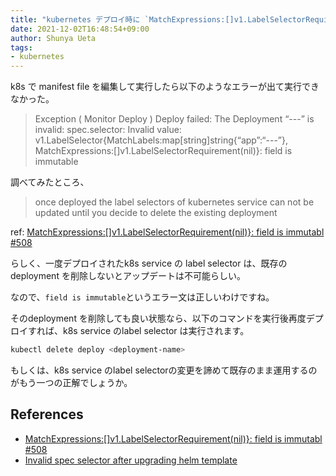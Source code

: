 ```yaml
---
title: "kubernetes デプロイ時に `MatchExpressions:[]v1.LabelSelectorRequirement(nil)}: field is immutable` エラーが出た際に対処方法"
date: 2021-12-02T16:48:54+09:00
author: Shunya Ueta
tags:
- kubernetes
---
```


k8s で manifest file を編集して実行したら以下のようなエラーが出て実行できなかった。

>  Exception ( Monitor Deploy )
Deploy failed: The Deployment “---” is invalid: spec.selector: Invalid value: v1.LabelSelector{MatchLabels:map[string]string{“app”:“---”}, MatchExpressions:[]v1.LabelSelectorRequirement(nil)}: field is immutable

調べてみたところ、

> once deployed the label selectors of kubernetes service can not be updated until you decide to delete the existing deployment

ref: [MatchExpressions:[]v1.LabelSelectorRequirement(nil)}: field is immutabl #508](https://github.com/kubernetes/client-go/issues/508#issuecomment-589296590)

らしく、一度デプロイされたk8s service の label selector は、既存のdeployment を削除しないとアップデートは不可能らしい。

なので、`field is immutable`というエラー文は正しいわけですね。

そのdeployment を削除しても良い状態なら、以下のコマンドを実行後再度デプロイすれば、k8s service のlabel selector は実行されます。

```bash
kubectl delete deploy <deployment-name>
```

もしくは、k8s service のlabel selectorの変更を諦めて既存のまま運用するのがもう一つの正解でしょうか。


## References

- [MatchExpressions:[]v1.LabelSelectorRequirement(nil)}: field is immutabl #508](https://github.com/kubernetes/client-go/issues/508#issuecomment-589296590)
- [Invalid spec selector after upgrading helm template](https://stackoverflow.com/questions/53998259/invalid-spec-selector-after-upgrading-helm-template)